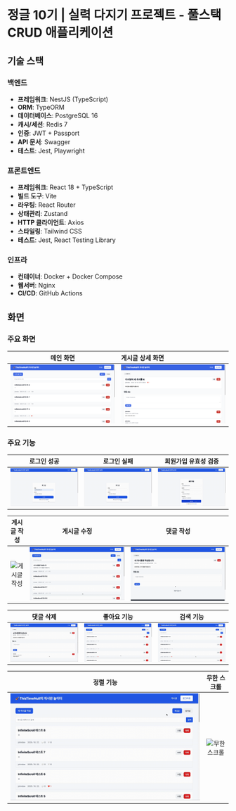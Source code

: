 # 정글 10기 | 실력 다지기 프로젝트 - 풀스택 CRUD 애플리케이션

## 기술 스택

### 백엔드
- **프레임워크**: NestJS (TypeScript)
- **ORM**: TypeORM
- **데이터베이스**: PostgreSQL 16
- **캐시/세션**: Redis 7
- **인증**: JWT + Passport
- **API 문서**: Swagger
- **테스트**: Jest, Playwright

### 프론트엔드
- **프레임워크**: React 18 + TypeScript
- **빌드 도구**: Vite
- **라우팅**: React Router
- **상태관리**: Zustand
- **HTTP 클라이언트**: Axios
- **스타일링**: Tailwind CSS
- **테스트**: Jest, React Testing Library

### 인프라
- **컨테이너**: Docker + Docker Compose
- **웹서버**: Nginx
- **CI/CD**: GitHub Actions

## 화면

### 주요 화면

| **메인 화면** | **게시글 상세 화면** |
|:---:|:---|
| ![메인 화면](./assets/img/main.png) | ![게시글 상세](./assets/img/post-detail.png) |

### 주요 기능

| **로그인 성공** | **로그인 실패** | **회원가입 유효성 검증** |
|:---:|:---:|:---:|
| ![로그인 성공](./assets/gif/login-success.gif) | ![로그인 실패](./assets/gif/login-fail.gif) | ![회원가입 실패](./assets/gif/register-fail.gif) |

| **게시글 작성** | **게시글 수정** | **댓글 작성** |
|:---:|:---:|:---:|
| ![게시글 작성](./assets/gif/new-post.gif) | ![게시글 수정](./assets/gif/update-post.gif) | ![댓글 작성](./assets/gif/new-comment.gif) |

| **댓글 삭제** | **좋아요 기능** | **검색 기능** |
|:---:|:---:|:---:|
| ![댓글 삭제](./assets/gif/delete-comment.gif) | ![좋아요](./assets/gif/like.gif) | ![검색](./assets/gif/search.gif) |

| **정렬 기능** | **무한 스크롤** |
|:---:|:---:|
| ![정렬](./assets/gif/sort.gif) | ![무한 스크롤](./assets/gif/infinite-scroll.gif) |

